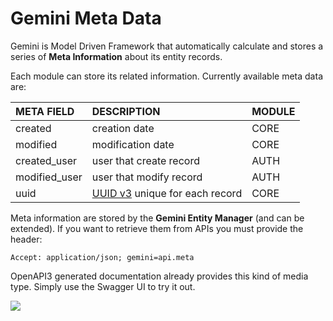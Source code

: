# Gemini Meta Data

Gemini is Model Driven Framework that automatically calculate and stores a series of **Meta Information** about its entity records.

Each module can store its related information. Currently available meta data are:

| META FIELD | DESCRIPTION | MODULE |
| :--- | :--- | :--- |
| created | creation date | CORE |
| modified | modification date | CORE |
| created\_user | user that create record | AUTH |
| modified\_user | user that modify record | AUTH |
| uuid | [UUID v3](uuid-v3.md) unique for each record | CORE |

Meta information are stored by the **Gemini Entity Manager** \(and can be extended\). If you want to retrieve them from APIs you must provide the header:

```http
Accept: application/json; gemini=api.meta
```

OpenAPI3 generated documentation already provides this kind of media type. Simply use the Swagger UI to try it out.

![](../../.gitbook/assets/meta_data_example.gif)


